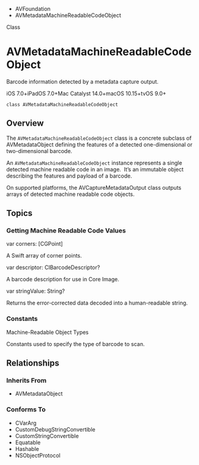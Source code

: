 

- AVFoundation
-  AVMetadataMachineReadableCodeObject 

Class

# AVMetadataMachineReadableCodeObject

Barcode information detected by a metadata capture output.

iOS 7.0+iPadOS 7.0+Mac Catalyst 14.0+macOS 10.15+tvOS 9.0+

``` source
class AVMetadataMachineReadableCodeObject
```

## Overview

The `AVMetadataMachineReadableCodeObject` class is a concrete subclass of AVMetadataObject defining the features of a detected one-dimensional or two-dimensional barcode.

An `AVMetadataMachineReadableCodeObject` instance represents a single detected machine readable code in an image.  It’s an immutable object describing the features and payload of a barcode.

On supported platforms, the AVCaptureMetadataOutput class outputs arrays of detected machine readable code objects.

## Topics

### Getting Machine Readable Code Values

var corners: [CGPoint]

A Swift array of corner points.

var descriptor: CIBarcodeDescriptor?

A barcode description for use in Core Image.

var stringValue: String?

Returns the error-corrected data decoded into a human-readable string.

### Constants

Machine-Readable Object Types

Constants used to specify the type of barcode to scan.

## Relationships

### Inherits From

- AVMetadataObject

### Conforms To

- CVarArg
- CustomDebugStringConvertible
- CustomStringConvertible
- Equatable
- Hashable
- NSObjectProtocol

